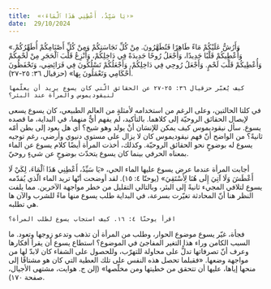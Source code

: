 ```yaml
---
title:  «‹يَا سَيِّدُ، أَعْطِنِي هَذَا ٱلْمَاءَ›»
date:  29/10/2024
---
```


«وَأَرُشُّ عَلَيْكُمْ مَاءً طَاهِرًا فَتُطَهَّرُونَ. مِنْ كُلِّ نَجَاسَتِكُمْ وَمِنْ كُلِّ أَصْنَامِكُمْ أُطَهِّرُكُمْ. وَأُعْطِيكُمْ قَلْبًا جَدِيدًا، وَأَجْعَلُ رُوحًا جَدِيدَةً فِي دَاخِلِكُمْ، وَأَنْزِعُ قَلْبَ ٱلْحَجَرِ مِنْ لَحْمِكُمْ وَأُعْطِيكُمْ قَلْبَ لَحْمٍ. وَأَجْعَلُ رُوحِي فِي دَاخِلِكُمْ، وَأَجْعَلُكُمْ تَسْلُكُونَ فِي فَرَائِضِي، وَتَحْفَظُونَ أَحْكَامِي وَتَعْمَلُونَ بِهَا» (حزقيال ٣٦: ٢٥-٢٧).

`كيف يُعبّر حزقيال ٣٦: ٢٥-٢٧ عن الحقائق الّتي كان يسوع يريد أن يعلّمها لنيقوديموس والمرأة عند البئر؟`

في كلتا الحالتين، وعلى الرغم من استخدامه لأمثلةٍ من العالم الطبيعي، كان يسوع يسعى لإيصال الحقائق الروحيّة إلى كلاهما. بالتأكيد، لم يفهم أيٌّ منهما، في البداية، ما قصده يسوع. سأل نيقوديموس كيف يمكن للإنسَان أنْ يولد وهو شيخ؟ أي هل يعود إلى بطن أمّه ثانيةً؟ من الواضح أنّ فهم نيقوديموس كان لا يزال على مستوى دنيوي وأرضي، رغم توجيه يسوع له بوضوحٍ نحو الحقائق الروحيّة. وكذلك، أخذت المرأة أيضًا كلام يسوع عن الماء بمعناه الحرفي بينما كان يسوع يتحدّث بوضوحٍ عن شيءٍ روحيّ.

أجابت المرأة عندما عرض يسوع عليها الماء الحي، «يَا سَيِّدُ، أَعْطِنِي هَذَا ٱلْمَاءَ، لِكَيْ لَا أَعْطَشَ وَلَا آتِيَ إِلَى هُنَا لِأَسْتَقِيَ» (يوحنّا ٤: ١٥). لقد أوضحت أنّها تريد الماء الّذي يُقدّمه يسوع لتلافي المجيء ثانيةً إلى البئر، وبالتالي التقليل من خطر مواجهة الآخرين. مما يلفت النظر هنا أنّ المحادثة تغيّرت بسرعة، في البداية طلب يسوع منها ماءً للشرب والآن ها هي تطلبه.

`اقرأ يوحنّا ٤: ١٦. كيف استجاب يسوع لطلب المرأة؟`

فجأة، غيّر يسوع موضوع الحوار، وطلب من المرأة أن تذهب وتدعو زوجها وتعود. ما السبب الكامن وراء هذا التغير المفاجئ في الموضوع؟ استطاع يسوع أن يقرأ أفكارها وعرف أنّ تصرفاتها تدلُّ على محاولة للتهرّب، وللحصول على الشفاء كان لابدّ لها من مواجهة وضعها. «فقبلما تحصل هذه النفس على تلك العطية التي كان هو مشتاقًا إلى منحها إياها، عليها أن تتحقق من خطيتها ومن مخلّصها» (إلن ج. هوايت، مشتهى الأجيال، صفحة ١٧٠).